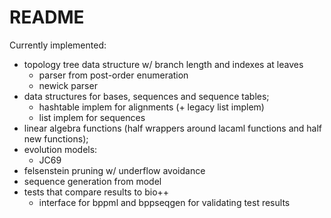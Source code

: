 # README #

Currently implemented:
* topology tree data structure w/ branch length and indexes at leaves
    * parser from post-order enumeration
    * newick parser
* data structures for bases, sequences and sequence tables;
    * hashtable implem for alignments (+ legacy list implem)
    * list implem for sequences
* linear algebra functions (half wrappers around lacaml functions and half new functions);
* evolution models:
    * JC69
* felsenstein pruning w/ underflow avoidance
* sequence generation from model
* tests that compare results to bio++
    * interface for bppml and bppseqgen for validating test results
